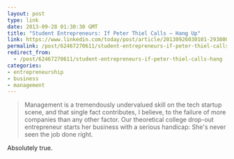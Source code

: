 ```yaml
---
layout: post
type: link
date: 2013-09-28 01:30:30 GMT
title: "Student Entrepreneurs: If Peter Thiel Calls — Hang Up"
link: https://www.linkedin.com/today/post/article/20130926030101-29380071-adult-supervision?_mSplash=1
permalink: /post/62467270611/student-entrepreneurs-if-peter-thiel-calls-hang
redirect_from: 
  - /post/62467270611/student-entrepreneurs-if-peter-thiel-calls-hang
categories:
- entrepreneurship
- business
- management
---
```

<blockquote>Management is a tremendously undervalued skill on the tech startup scene, and that single fact contributes, I believe, to the failure of more companies than any other factor. Our theoretical college drop-out entrepreneur starts her business with a serious handicap: She's never seen the job done right.</blockquote>
<p>Absolutely true.</p>